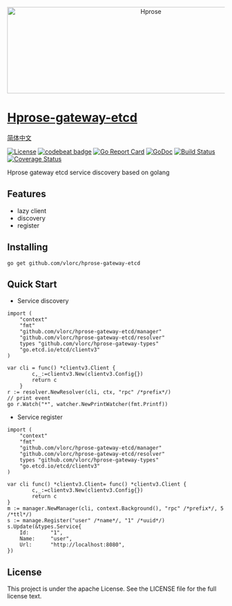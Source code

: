 <p align="center"><img src="http://hprose.com/banner.@2x.png" alt="Hprose" title="Hprose" width="650" height="200" /></p>

# [Hprose-gateway-etcd](https://github.com/vlorc/hprose-gateway-etcd)
[简体中文](https://github.com/vlorc/hprose-gateway-etcd/blob/master/README_CN.md)

[![License](https://img.shields.io/:license-apache-blue.svg)](https://opensource.org/licenses/Apache-2.0)
[![codebeat badge](https://codebeat.co/badges/c41b426c-4121-4dc8-99c2-f1b60574be64)](https://codebeat.co/projects/github-com-vlorc-hprose-gateway-etcd-master)
[![Go Report Card](https://goreportcard.com/badge/github.com/vlorc/hprose-gateway-etcd)](https://goreportcard.com/report/github.com/vlorc/hprose-gateway-etcd)
[![GoDoc](https://godoc.org/github.com/vlorc/hprose-gateway-etcd?status.svg)](https://godoc.org/github.com/vlorc/hprose-gateway-etcd)
[![Build Status](https://travis-ci.org/vlorc/hprose-gateway-etcd.svg?branch=master)](https://travis-ci.org/vlorc/hprose-gateway-etcd?branch=master)
[![Coverage Status](https://coveralls.io/repos/github/vlorc/hprose-gateway-etcd/badge.svg?branch=master)](https://coveralls.io/github/vlorc/hprose-gateway-etcd?branch=master)

Hprose gateway etcd service discovery based on golang

## Features
+ lazy client
+ discovery
+ register

## Installing
	go get github.com/vlorc/hprose-gateway-etcd

## Quick Start

* Service discovery
```golang
import (
	"context"
	"fmt"
	"github.com/vlorc/hprose-gateway-etcd/manager"
	"github.com/vlorc/hprose-gateway-etcd/resolver"
	types "github.com/vlorc/hprose-gateway-types"
	"go.etcd.io/etcd/clientv3"
)

var cli = func() *clientv3.Client {
		c,_:=clientv3.New(clientv3.Config{})
		return c
	}
r := resolver.NewResolver(cli, ctx, "rpc" /*prefix*/)
// print event 
go r.Watch("*", watcher.NewPrintWatcher(fmt.Printf))
```

* Service register
```golang
import (
	"context"
	"fmt"
	"github.com/vlorc/hprose-gateway-etcd/manager"
	"github.com/vlorc/hprose-gateway-etcd/resolver"
	types "github.com/vlorc/hprose-gateway-types"
	"go.etcd.io/etcd/clientv3"
)

var cli func() *clientv3.Client= func() *clientv3.Client {
		c,_:=clientv3.New(clientv3.Config{})
		return c
}
m := manager.NewManager(cli, context.Background(), "rpc" /*prefix*/, 5 /*ttl*/)
s := manage.Register("user" /*name*/, "1" /*uuid*/)
s.Update(&types.Service{
	Id:       "1",
	Name:     "user",
	Url:      "http://localhost:8080",
})
```
## License
This project is under the apache License. See the LICENSE file for the full license text.

